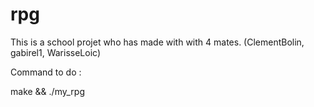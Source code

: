 # rpg
 
This is a school projet who has made with with 4 mates. (ClementBolin, gabirel1, WarisseLoic) 

Command to do : 

make && ./my_rpg
